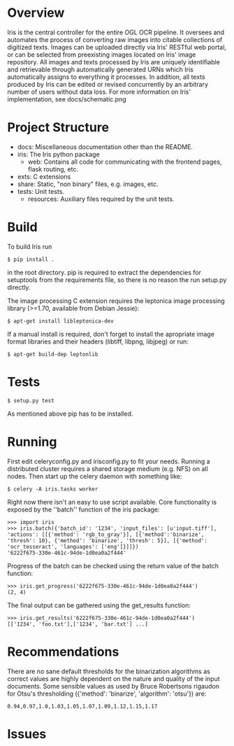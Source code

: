 Overview
========

Iris is the central controller for the entire OGL OCR pipeline. It oversees and
automates the process of converting raw images into citable collections of
digitized texts. Images can be uploaded directly via Iris' RESTful web portal,
or can be selected from preexisting images located on Iris' image repository.
All images and texts processed by Iris are uniquely identifiable and
retrievable through automatically generated URNs which Iris automatically
assigns to everything it processes. In addition, all texts produced by Iris can
be edited or revised concurrently by an arbitrary number of users without data
loss. For more information on Iris' implementation, see docs/schematic.png


Project Structure
=================

- docs: Miscellaneous documentation other than the README.
- iris: The Iris python package
	- web: Contains all code for communicating with the frontend pages, flask routing, etc.
- exts: C extensions
- share: Static, "non binary" files, e.g. images, etc.
- tests: Unit tests.
	- resources: Auxiliary files required by the unit tests.

Build
=====

To build Iris run

```
$ pip install .
```

in the root directory. pip is required to extract the dependencies for
setuptools from the requirements file, so there is no reason the run setup.py
directly.

The image processing C extension requires the leptonica image processing
library (>=1.70, available from Debian Jessie):

```
$ apt-get install libleptonica-dev
```

If a manual install is required, don't forget to install the apropriate image
format libraries and their headers (libtiff, libpng, libjpeg) or run:

```
$ apt-get build-dep leptonlib
```

Tests
=====

```
$ setup.py test
```

As mentioned above pip has to be installed.


Running
=======

First edit celeryconfig.py and irisconfig.py to fit your needs. Running a
distributed cluster requires a shared storage medium (e.g. NFS) on all nodes. Then start up the celery daemon with something like:

```
$ celery -A iris.tasks worker
```

Right now there isn't an easy to use script available. Core functionality is
exposed by the ''batch'' function of the iris package:

```
>>> import iris
>>> iris.batch({'batch_id': '1234', 'input_files': [u'input.tiff'], 'actions': [[{'method': 'rgb_to_gray'}], [{'method':'binarize', 'thresh': 10}, {'method': 'binarize', 'thresh': 5}], [{'method': 'ocr_tesseract', 'languages': ['eng']}]]})
'6222f675-330e-461c-94de-1d0ea0a2f444'
```

Progress of the batch can be checked using the return value of the batch function:

```
>>> iris.get_progress('6222f675-330e-461c-94de-1d0ea0a2f444')
(2, 4)
```

The final output can be gathered using the get_results function:

```
>>> iris.get_results('6222f675-330e-461c-94de-1d0ea0a2f444')
[['1234', 'foo.txt'],['1234', 'bar.txt'] ...]
```


Recommendations
===============

There are no sane default thresholds for the binarization algorithms as correct
values are highly dependent on the nature and quality of the input documents.
Some sensible values as used by Bruce Robertsons rigaudon for Otsu's
thresholding ({'method': 'binarize', 'algorithm': 'otsu'}) are:

```
0.94,0.97,1.0,1.03,1.05,1.07,1.09,1.12,1.15,1.17
```

Issues
======
